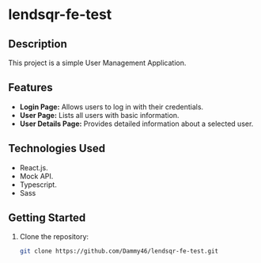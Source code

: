 # lendsqr-fe-test

## Description

This project is a simple User Management Application.

## Features

- **Login Page:** Allows users to log in with their credentials.
- **User Page:** Lists all users with basic information.
- **User Details Page:** Provides detailed information about a selected user.

## Technologies Used

- React.js.
- Mock API.
- Typescript.
- Sass

## Getting Started

1. Clone the repository:

   ```bash
   git clone https://github.com/Dammy46/lendsqr-fe-test.git
   ```
